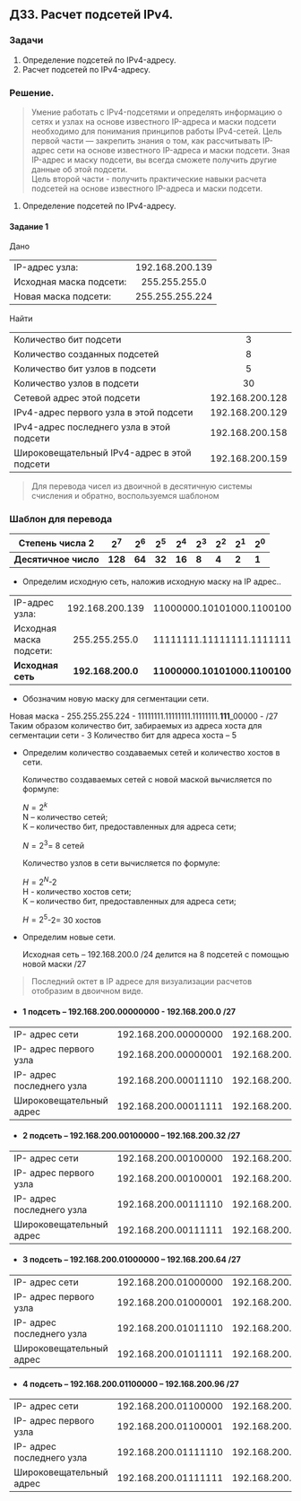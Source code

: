 ## ДЗ3. Расчет подсетей IPv4.

### Задачи
1. Определение подсетей по IPv4-адресу.
2. Расчет подсетей по IPv4-адресу.

### Решение.
>Умение работать с IPv4-подсетями и определять информацию о сетях и узлах на основе известного IP-адреса и маски подсети необходимо для понимания принципов работы IPv4-сетей. Цель первой части — закрепить знания о том, как рассчитывать IP-адрес сети на основе известного IP-адреса и маски подсети. Зная IP-адрес и маску подсети, вы всегда сможете получить другие данные об этой подсети.  
>Цель второй части - получить практические навыки расчета подсетей на основе известного IP-адреса и маски подсети.

1. Определение подсетей по IPv4-адресу.
#### Задание 1

Дано


| | |
|-------------------------|:-----------------:|
| IP-адрес узла:          | 192.168.200.139 |
| Исходная маска подсети: | 255.255.255.0   |
| Новая маска подсети:    | 255.255.255.224 |

Найти

| | |
|---------------------------------------------|:-----------------:|
| Количество бит подсети                      | 3               |
| Количество созданных подсетей               | 8               |
| Количество бит узлов в подсети              | 5               |
| Количество узлов в подсети                  | 30              |
| Сетевой адрес этой подсети                  | 192.168.200.128 |
| IPv4-адрес первого узла в этой подсети      | 192.168.200.129 |
| IPv4-адрес последнего узла в этой подсети   | 192.168.200.158 |
| Широковещательный IPv4-адрес в этой подсети | 192.168.200.159 |


  >Для перевода чисел из двоичной в десятичную системы счисления и обратно, воспользуемся шаблоном

###  Шаблон  для перевода 

|         Степень числа 2 | $2^7$   | $2^6$  | $2^5$  | $2^4$  | $2^3$ | $2^2$ | $2^1$ | $2^0$ |
|-------------------------|---------|--------|--------|--------|-------|-------|-------|-------|
| **Десятичное число**    | **128** | **64** | **32** | **16** | **8** | **4** | **2** | **1** |

 + Определим исходную сеть, наложив исходную маску на IP адрес.. 

| | | |
|-------------------------|:----------------:|:-----------------|
| IP-адрес узла:          | 192.168.200.139  | 11000000.10101000.11001000.10001011
| Исходная маска подсети: | 255.255.255.0    | 11111111.11111111.11111111.00000000
| **Исходная сеть**       |**192.168.200.0** |**11000000.10101000.11001000.00000000**|
  + Обозначим новую маску для сегментации сети.

Новая маска - 255.255.255.224 - 	11111111.11111111.11111111.**111**_00000    -  /27  
Таким образом количество бит, забираемых из адреса хоста для сегментации сети  - 3
Количество бит для адреса хоста – 5


  + Определим количество создаваемых сетей и количество хостов в сети.
  
     Количество создаваемых сетей с новой маской вычисляется по формуле:

      $N=2^k$  
      N – количество сетей;  
      К – количество бит, предоставленных для адреса сети;

      $N=2^3$= 8 сетей

      Количество узлов в сети вычисляется по формуле:

    $H=2^N$-2  
      H - количество хостов сети;        
      К – количество бит, предоставленных для адреса сети;  

    $H=2^5$-2= 30 хостов

  +	Определим новые сети.

    Исходная сеть – 192.168.200.0 /24 делится на  8 подсетей с помощью новой маски  /27  
  >Последний октет в IP адресе для визуализации расчетов отобразим в двоичном виде.

+ #### 1 подсеть –	192.168.200.00000000 	- 192.168.200.0 /27

| | | |
|----------------------------|:--------------------:|:--------------|
| IP- адрес сети             | 192.168.200.00000000 | 192.168.200.0 |
| IP- адрес первого узла     | 192.168.200.00000001 | 192.168.200.1 |
| IP- адрес последнего узла  | 192.168.200.00011110 |192.168.200.30 |
|Широковещательный адрес     | 192.168.200.00011111 |192.168.200.31 |

+ #### 2 подсеть –	192.168.200.00100000 – 192.168.200.32 /27

| | | |
|----------------------------|:--------------------:|:---------------|
| IP- адрес сети             | 192.168.200.00100000 | 192.168.200.32 |
| IP- адрес первого узла     | 192.168.200.00100001 | 192.168.200.33 |
| IP- адрес последнего узла  | 192.168.200.00111110 | 192.168.200.62 |
|Широковещательный адрес     | 192.168.200.00111111 | 192.168.200.63 |

+ #### 3 подсеть –	192.168.200.01000000 – 192.168.200.64 /27

| | | |
|----------------------------|:--------------------:|:---------------|
| IP- адрес сети             | 192.168.200.01000000 | 192.168.200.64 |
| IP- адрес первого узла     | 192.168.200.01000001 | 192.168.200.65 |
| IP- адрес последнего узла  | 192.168.200.01011110 | 192.168.200.94 |
|Широковещательный адрес     | 192.168.200.01011111 | 192.168.200.95 |

+ #### 4 подсеть –	192.168.200.01100000 – 192.168.200.96 /27

| | | |
|----------------------------|:--------------------:|:---------------|
| IP- адрес сети             | 192.168.200.01100000 | 192.168.200.96 |
| IP- адрес первого узла     | 192.168.200.01100001 | 192.168.200.97 |
| IP- адрес последнего узла  | 192.168.200.01111110 |192.168.200.126 |
|Широковещательный адрес     | 192.168.200.01111111 |192.168.200.127 |
